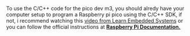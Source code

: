 
To use the C/C++ code for the pico dev m3, you should alredy have your computer setup to program a Raspberry pi pico using the C/C++ SDK, if not, i recommend watching this [video from Learn Embedded Systems](https://www.youtube.com/watch?v=mUF9xjDtFfY) or you can follow the official instructions at [**Raspberry Pi Documentation.**](https://www.raspberrypi.com/documentation/microcontrollers/c_sdk.html)
